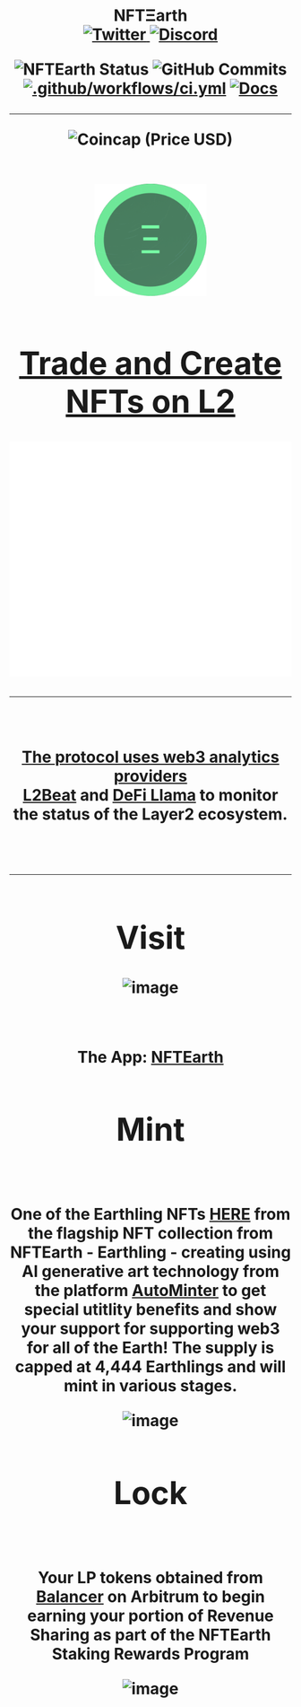 <span align="center">

<h1>NFTΞarth</>
<br>
</a> 
<a href="https://twitter.com/NFTEarth_L2">
    <img src="https://img.shields.io/twitter/follow/NFTEarth_L2?label=NFTEarth&style=flat&logo=twitter&color=1DA1F2" alt="Twitter">
</a>   
<a href="https://discord.gg/nftearth" target="_blank">
   <img alt="Discord" src="https://img.shields.io/discord/1062256160264171520?style=social&logo=discord&logoColor=7389D8&label=Discord&labelColor=6A7EC2&color=6A7EC2[Discord]">
</a>   

![NFTEarth Status](https://img.shields.io/badge/currently-building--NFTfi-brightgreen)
![GitHub Commits](https://img.shields.io/github/commit-activity/y/nftearth/marketplace-v2)
[![.github/workflows/ci.yml](https://github.com/github/gh-actions-importer/actions/workflows/ci.yml/badge.svg)](https://github.com/github/gh-actions-importer/actions/workflows/ci.yml)
<a href="https://docs.nftearth.exchange" target="_blank">
   <img alt="Docs" src="https://img.shields.io/badge/docs-Documentation-n63EKvmEjdWy0MEBdcJF?style=flat&logo=gitbook&logoColor=ffffff">
</a> 
 
---
 
![Coincap (Price USD)](https://img.shields.io/coincap/price-usd/ethereum)

<br />

<div align="center">
    <a align="center" href="https://nftearth.exchange" target="_blank">
      <img src="https://github.com/NFTEarth/documentation-nftearth/blob/main/.gitbook/assets/NFTE_Icon.png" alt="NFTEarth" height=200/>
  
# Trade and Create NFTs on L2

![NFTEarth GitHub Metrics](/profile/metrics.svg)
 
---
  
<br />


The protocol uses web3 analytics providers 
<br>
[L2Beat](https://l2beat.com/scaling/tvl) and [DeFi Llama](https://defillama) to monitor the status of the Layer2 ecosystem. 

<br />

---

# Visit 

![image](https://user-images.githubusercontent.com/29180454/235240922-a2e871a9-4dbc-498e-8690-f7ab9c021b7b.png)

<br />

The App: [NFTEarth](https://nftearth.exchange)

# Mint 

<br />
  
One of the Earthling NFTs [HERE](https://mintearthling.nftearth.exchange) from the flagship NFT collection from NFTEarth - **Earthling** - creating using AI generative art technology from the platform [AutoMinter](https://autominter.com) to get special utitlity benefits and show your support for supporting web3 for all of the Earth! The supply is capped at 4,444 Earthlings and will mint in various stages.

![image](https://github.com/NFTEarth/.github/assets/29180454/161a611d-40da-4115-9bfe-9141820218dc)

# Lock

<br />

Your **LP tokens** obtained from [Balancer](https://app.balancer.fi/#/arbitrum/pool/0xd0dc20e6342db2de82692b8dc842301ff9121805000200000000000000000454) on Arbitrum to begin earning your portion of Revenue Sharing as part of the **NFTEarth Staking Rewards Program**

![image](https://github.com/NFTEarth/.github/assets/29180454/df0c9c5a-47d8-4b3b-9d68-e0d86fb05ac3)
       
<br />

</span>
